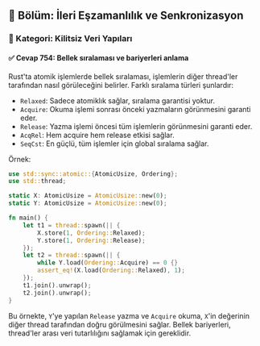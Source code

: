 ## 📘 Bölüm: İleri Eşzamanlılık ve Senkronizasyon
### 🔹 Kategori: Kilitsiz Veri Yapıları
#### ✅ Cevap 754: Bellek sıralaması ve bariyerleri anlama

Rust'ta atomik işlemlerde bellek sıralaması, işlemlerin diğer thread'ler tarafından nasıl görüleceğini belirler. Farklı sıralama türleri şunlardır:

- `Relaxed`: Sadece atomiklık sağlar, sıralama garantisi yoktur.
- `Acquire`: Okuma işlemi sonrası önceki yazmaların görünmesini garanti eder.
- `Release`: Yazma işlemi öncesi tüm işlemlerin görünmesini garanti eder.
- `AcqRel`: Hem acquire hem release etkisi sağlar.
- `SeqCst`: En güçlü, tüm işlemler için global sıralama sağlar.

Örnek:
```rust
use std::sync::atomic::{AtomicUsize, Ordering};
use std::thread;

static X: AtomicUsize = AtomicUsize::new(0);
static Y: AtomicUsize = AtomicUsize::new(0);

fn main() {
    let t1 = thread::spawn(|| {
        X.store(1, Ordering::Relaxed);
        Y.store(1, Ordering::Release);
    });
    let t2 = thread::spawn(|| {
        while Y.load(Ordering::Acquire) == 0 {}
        assert_eq!(X.load(Ordering::Relaxed), 1);
    });
    t1.join().unwrap();
    t2.join().unwrap();
}
```
Bu örnekte, `Y`'ye yapılan `Release` yazma ve `Acquire` okuma, `X`'in değerinin diğer thread tarafından doğru görülmesini sağlar. Bellek bariyerleri, thread'ler arası veri tutarlılığını sağlamak için gereklidir.
